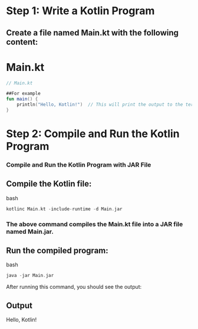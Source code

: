 # Step 1: Write a Kotlin Program
## Create a file named Main.kt with the following content:

# Main.kt

```kotlin
// Main.kt

##For example
fun main() {
    println("Hello, Kotlin!")  // This will print the output to the terminal
}
```

# Step 2: Compile and Run the Kotlin Program
### Compile and Run the Kotlin Program with JAR File

## Compile the Kotlin file:

bash
```kotlin
kotlinc Main.kt -include-runtime -d Main.jar
```
### The above command compiles the Main.kt file into a JAR file named Main.jar.

## Run the compiled program:

bash
```kotlin
java -jar Main.jar
```
After running this command, you should see the output:

## Output
Hello, Kotlin!
